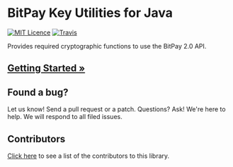 # BitPay Key Utilities for Java
[![MIT Licence](https://img.shields.io/badge/license-MIT-blue.svg?style=flat-square)](http://opensource.org/licenses/MIT)
[![Travis](https://img.shields.io/travis/bitpay/java-key-utils.svg?style=flat-square)](https://travis-ci.org/bitpay/java-key-utils)


Provides required cryptographic functions to use the BitPay 2.0 API.

## [Getting Started &raquo;](https://github.com/bitpay/bitpay-c-keyutils/blob/master/GUIDE.md)

## Found a bug?
Let us know! Send a pull request or a patch. Questions? Ask! We're here to help. We will respond to all filed issues.

## Contributors
[Click here](https://github.com/bitpay/bitpay-ruby-keyutils/graphs/contributors) to see a list of the contributors to this library.
